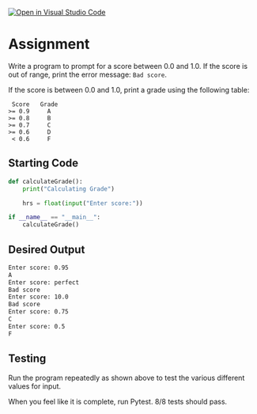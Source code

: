 [![Open in Visual Studio Code](https://classroom.github.com/assets/open-in-vscode-2e0aaae1b6195c2367325f4f02e2d04e9abb55f0b24a779b69b11b9e10269abc.svg)](https://classroom.github.com/online_ide?assignment_repo_id=17892238&assignment_repo_type=AssignmentRepo)
# Assignment
Write a program to prompt for a score between 0.0 and 1.0. If the score is out of range, print the error message: `Bad score`. 

If the score is between 0.0 and 1.0, print a grade using the following table:


```
 Score   Grade
>= 0.9     A
>= 0.8     B
>= 0.7     C
>= 0.6     D
 < 0.6     F
```

## Starting Code
```python
def calculateGrade():
    print("Calculating Grade")

    hrs = float(input("Enter score:"))

if __name__ == "__main__":
    calculateGrade()
```

## Desired Output
```bash
Enter score: 0.95
A
Enter score: perfect
Bad score
Enter score: 10.0
Bad score
Enter score: 0.75
C
Enter score: 0.5
F
```

## Testing
Run the program repeatedly as shown above to test the various different values for input.

When you feel like it is complete, run Pytest. 8/8 tests should pass. 
